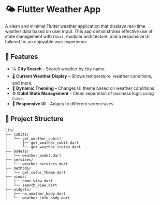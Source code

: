 # 🌤️ Flutter Weather App

A clean and minimal Flutter weather application that displays real-time weather data based on user input. This app demonstrates effective use of state management with `Cubit`, modular architecture, and a responsive UI tailored for an enjoyable user experience.

## 🚀 Features

- 🔍 **City Search** – Search weather by city name.
- 🌡️ **Current Weather Display** – Shows temperature, weather conditions, and more.
- 🎨 **Dynamic Theming** – Changes UI theme based on weather conditions.
- ⚙️ **Cubit State Management** – Clean separation of business logic using `Cubit`.
- 🔄 **Responsive UI** – Adapts to different screen sizes.

## 🧱 Project Structure
```plaintext
lib/
├── cubits/
│   └── get_weather_cubit/
│       ├── get_weather_cubit.dart
│       └── get_weather_states.dart
├── models/
│   └── weather_model.dart
├── services/
│   └── weather_services.dart
├── methods/
│   └── get_color_theme.dart
├── views/
│   ├── home_view.dart
│   └── search_view.dart
├── widgets/
│   ├── no_weather_body.dart
│   └── weather_info_body.dart
```
